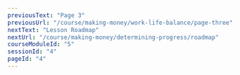 ```yaml
---
previousText: "Page 3"
previousUrl: "/course/making-money/work-life-balance/page-three"
nextText: "Lesson Roadmap"
nextUrl: "/course/making-money/determining-progress/roadmap"
courseModuleId: "5"
sessionId: "4"
pageId: "4"
---
```



